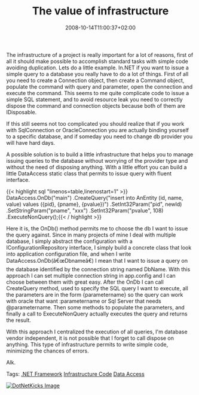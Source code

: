 ﻿---
title: "The value of infrastructure"
description: ""
date: 2008-10-14T11:00:37+02:00
draft: false
tags: [General]
categories: [General]
---
The infrastructure of a project is really important for a lot of reasons, first of all it should make possible to accomplish standard tasks with simple code avoiding duplication. Lets do a little example. In.NET if you want to issue a simple query to a database you really have to do a lot of things. First of all you need to create a Connection object, then create a Command object, populate the command with query and parameter, open the connection and execute the command. This seems to me quite complicate code to issue a simple SQL statement, and to avoid resource leak you need to correctly dispose the command and connection objects because both of them are IDisposable.

If this still seems not too complicated you should realize that if you work with SqlConnection or OracleConnection you are actually binding yourself to a specific database, and if someday you need to change db provider you will have hard days.

A possible solution is to build a little infrastructure that helps you to manage issuing queries to the database without worrying of the provider type and without the need of disposing anything. With a little effort you can build a little DataAccess static class that permits to issue query with fluent interface.

{{< highlight sql "linenos=table,linenostart=1" >}}
DataAccess.OnDb("main")
   .CreateQuery("insert into AnEntity (id, name, value) values ({pid}, {pname}, {pvalue})")
   .SetInt32Param("pid", newId)
   .SetStringParam("pname", "xxx")
   .SetInt32Param("pvalue", 108)
   .ExecuteNonQuery();{{< / highlight >}}

<!-- Code inserted with Steve Dunn's Windows Live Writer Code Formatter Plugin.  http://dunnhq.com -->

Here it is, the OnDb() method permits me to choose the db I want to issue the query against. Since in many projects of mine I deal with multiple database, I simply abstract the configuration with a IConfigurationRepository interface, I simply build a concrete class that look into application configuration file, and when I write DataAccess.OnDb(â€œDbnameâ€) I mean that I want to issue a query on the database identified by the connection string named DbName. With this approach I can set multiple connection string in app.config and I can choose between them with great easy. After the OnDb I can call CreateQuery method, used to specify the SQL query I want to execute, all the parameters are in the form {parametername} so the query can work with oracle that want :parametername or Sql Server that needs @parametername. Then some methods to populate the parameters, and finally a call to ExecuteNonQuery actually executes the query and returns the result.

With this approach I centralized the execution of all queries, I'm database vendor independent, it is not possible that I forget to call dispose on anything. This type of infrastructure permits to write simple code, minimizing the chances of errors.

Alk.

Tags: [.NET Framework](http://technorati.com/tag/.NET%20Framework) [Infrastructure Code](http://technorati.com/tag/Infrastructure%20Code) [Data Access](http://technorati.com/tag/Data%20Access)

<script type="text/javascript">var dzone_url = 'http://www.codewrecks.com/blog/index.php/2008/10/14/the-value-of-infrastructure/';</script><script type="text/javascript">var dzone_title = 'The value of infrastructure';</script><script type="text/javascript">var dzone_blurb = 'The value of infrastructure';</script><script type="text/javascript">var dzone_style = '2';</script><script language="javascript" src="http://widgets.dzone.com/widgets/zoneit.js"></script> 

[![DotNetKicks Image](http://www.dotnetkicks.com/Services/Images/KickItImageGenerator.ashx?url=http://www.codewrecks.com/blog/index.php/2008/10/14/the-value-of-infrastructure/&amp;bgcolor=0080C0&amp;fgcolor=FFFFFF&amp;border=000000&amp;cbgcolor=D4E1ED&amp;cfgcolor=000000)](http://www.dotnetkicks.com/kick/?url=http://www.codewrecks.com/blog/index.php/2008/10/14/the-value-of-infrastructure/)
